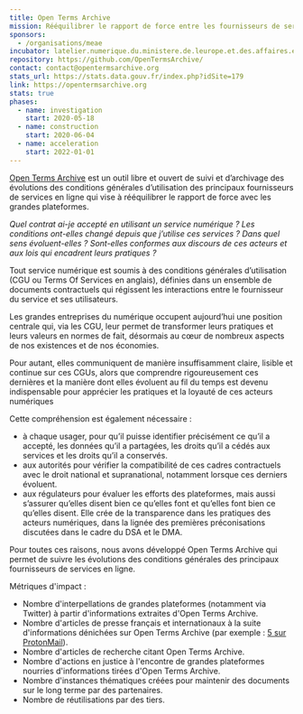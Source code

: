 ```yaml
---
title: Open Terms Archive
mission: Rééquilibrer le rapport de force entre les fournisseurs de services en ligne et leurs usagers.
sponsors:
  - /organisations/meae
incubator: latelier.numerique.du.ministere.de.leurope.et.des.affaires.etrangeres
repository: https://github.com/OpenTermsArchive/
contact: contact@opentermsarchive.org
stats_url: https://stats.data.gouv.fr/index.php?idSite=179
link: https://opentermsarchive.org
stats: true
phases:
  - name: investigation
    start: 2020-05-18
  - name: construction
    start: 2020-06-04
  - name: acceleration
    start: 2022-01-01
---
```


[Open Terms Archive](https://opentermsarchive.org) est un outil libre et ouvert de suivi et d’archivage des évolutions des conditions générales d’utilisation des principaux fournisseurs de services en ligne qui vise à rééquilibrer le rapport de force avec les grandes plateformes.

_Quel contrat ai-je accepté en utilisant un service numérique ? Les conditions ont-elles changé depuis que j’utilise ces services ? Dans quel sens évoluent-elles ? Sont-elles conformes aux discours de ces acteurs et aux lois qui encadrent leurs pratiques ?_

Tout service numérique est soumis à des conditions générales d’utilisation (CGU ou Terms Of Services en anglais), définies dans un ensemble de documents contractuels qui régissent les interactions entre le fournisseur du service et ses utilisateurs.

Les grandes entreprises du numérique occupent aujourd’hui une position centrale qui, via les CGU, leur permet de transformer leurs pratiques et leurs valeurs en normes de fait, désormais au cœur de nombreux aspects de nos existences et de nos économies.

Pour autant, elles communiquent de manière insuffisamment claire, lisible et continue sur ces CGUs, alors que comprendre rigoureusement ces dernières et la manière dont elles évoluent au fil du temps est devenu indispensable pour apprécier les pratiques et la loyauté de ces acteurs numériques

Cette compréhension est également nécessaire :

- à chaque usager, pour qu’il puisse identifier précisément ce qu’il a accepté, les données qu’il a partagées, les droits qu’il a cédés aux services et les droits qu’il a conservés.
- aux autorités pour vérifier la compatibilité de ces cadres contractuels avec le droit national et supranational, notamment lorsque ces derniers évoluent.
- aux régulateurs pour évaluer les efforts des plateformes, mais aussi s’assurer qu’elles disent bien ce qu’elles font et qu’elles font bien ce qu’elles disent. Elle crée de la transparence dans les pratiques des acteurs numériques, dans la lignée des premières préconisations discutées dans le cadre du DSA et le DMA.

Pour toutes ces raisons, nous avons développé Open Terms Archive qui permet de suivre les évolutions des conditions générales des principaux fournisseurs de services en ligne.

Métriques d'impact :

- Nombre d'interpellations de grandes plateformes (notamment via Twitter) à partir d'informations extraites d'Open Terms Archive.
- Nombre d'articles de presse français et internationaux à la suite d'informations dénichées sur Open Terms Archive (par exemple : [5 sur ProtonMail](https://opentermsarchive.org/fr/case-studies)).
- Nombre d'articles de recherche citant Open Terms Archive.
- Nombre d'actions en justice à l'encontre de grandes plateformes nourries d'informations tirées d'Open Terms Archive.
- Nombre d'instances thématiques créées pour maintenir des documents sur le long terme par des partenaires.
- Nombre de réutilisations par des tiers.
